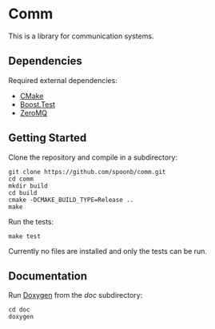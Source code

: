 Comm
====

This is a library for communication systems.

Dependencies
------------

Required external dependencies:

- [CMake](http://www.cmake.org/)
- [Boost.Test](http://www.boost.org/)
- [ZeroMQ](http://zeromq.org/)

Getting Started
---------------

Clone the repository and compile in a subdirectory:

    git clone https://github.com/spoonb/comm.git
    cd comm
    mkdir build
    cd build
    cmake -DCMAKE_BUILD_TYPE=Release ..
    make

Run the tests:

    make test

Currently no files are installed and only the tests can be run.

Documentation
-------------

Run [Doxygen](http://www.doxygen.org) from the *doc* subdirectory:

    cd doc
    doxygen

